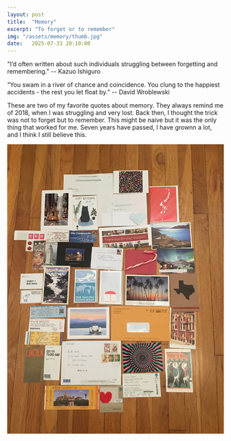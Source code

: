 ```yaml
---
layout: post
title:  "Memory"
excerpt: "To forget or to remember"
img: "/assets/memory/thumb.jpg"
date:   2025-07-31 20:10:00
---
```


"I’d often written about such individuals struggling between forgetting and remembering." -- Kazuo Ishiguro

“You swam in a river of chance and coincidence. You clung to the happiest accidents - the rest you let float by.” -- David Wroblewski 

These are two of my favorite quotes about memory.
They always remind me of 2018, when I was struggling and very lost.
Back then, I thought the trick was not to forget but to remember. 
This might be naive but it was the only thing that worked for me. 
Seven years have passed, I have grownn a lot, and I think I still believe this.

<div class="art">

  <div class="artpiece">
    <img src="/assets/memory/thumb.jpg" alt="Memory" />
  </div>

</div>

